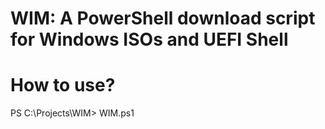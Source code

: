 WIM: A PowerShell download script for Windows ISOs and UEFI Shell
==================================================================

# How to use?
PS C:\Projects\WIM> WIM.ps1 


